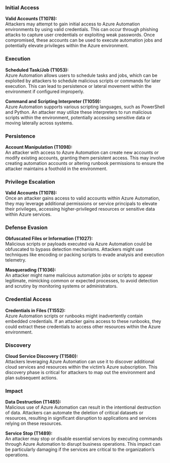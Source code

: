 ### Initial Access

**Valid Accounts (T1078):**  
Attackers may attempt to gain initial access to Azure Automation environments by using valid credentials. This can occur through phishing attacks to capture user credentials or exploiting weak passwords. Once compromised, these accounts can be used to execute automation jobs and potentially elevate privileges within the Azure environment.

### Execution

**Scheduled Task/Job (T1053):**  
Azure Automation allows users to schedule tasks and jobs, which can be exploited by attackers to schedule malicious scripts or commands for later execution. This can lead to persistence or lateral movement within the environment if configured improperly.

**Command and Scripting Interpreter (T1059):**  
Azure Automation supports various scripting languages, such as PowerShell and Python. An attacker may utilize these interpreters to run malicious scripts within the environment, potentially accessing sensitive data or moving laterally across systems.

### Persistence

**Account Manipulation (T1098):**  
An attacker with access to Azure Automation can create new accounts or modify existing accounts, granting them persistent access. This may involve creating automation accounts or altering runbook permissions to ensure the attacker maintains a foothold in the environment.

### Privilege Escalation

**Valid Accounts (T1078):**  
Once an attacker gains access to valid accounts within Azure Automation, they may leverage additional permissions or service principals to elevate their privileges, accessing higher-privileged resources or sensitive data within Azure services.

### Defense Evasion

**Obfuscated Files or Information (T1027):**  
Malicious scripts or payloads executed via Azure Automation could be obfuscated to bypass detection mechanisms. Attackers might use techniques like encoding or packing scripts to evade analysis and execution telemetry.

**Masquerading (T1036):**  
An attacker might name malicious automation jobs or scripts to appear legitimate, mimicking common or expected processes, to avoid detection and scrutiny by monitoring systems or administrators.

### Credential Access

**Credentials in Files (T1552):**  
Azure Automation scripts or runbooks might inadvertently contain embedded credentials. If an attacker gains access to these runbooks, they could extract these credentials to access other resources within the Azure environment.

### Discovery

**Cloud Service Discovery (T1580):**  
Attackers leveraging Azure Automation can use it to discover additional cloud services and resources within the victim’s Azure subscription. This discovery phase is critical for attackers to map out the environment and plan subsequent actions.

### Impact

**Data Destruction (T1485):**  
Malicious use of Azure Automation can result in the intentional destruction of data. Attackers can automate the deletion of critical datasets or resources, resulting in significant disruption to applications and services relying on these resources.

**Service Stop (T1489):**  
An attacker may stop or disable essential services by executing commands through Azure Automation to disrupt business operations. This impact can be particularly damaging if the services are critical to the organization’s operations.

